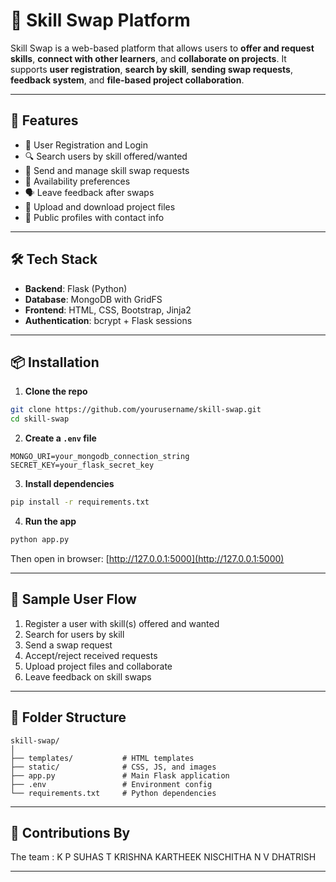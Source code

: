 # 🔁 Skill Swap Platform

Skill Swap is a web-based platform that allows users to **offer and request skills**, **connect with other learners**, and **collaborate on projects**. It supports **user registration**, **search by skill**, **sending swap requests**, **feedback system**, and **file-based project collaboration**.

---

## 🚀 Features

- 🔐 User Registration and Login  
- 🔍 Search users by skill offered/wanted  
- 📨 Send and manage skill swap requests  
- 📅 Availability preferences  
- 🗣️ Leave feedback after swaps  
- 📁 Upload and download project files  
- 💬 Public profiles with contact info

---

## 🛠️ Tech Stack

- **Backend**: Flask (Python)  
- **Database**: MongoDB with GridFS  
- **Frontend**: HTML, CSS, Bootstrap, Jinja2  
- **Authentication**: bcrypt + Flask sessions

---

## 📦 Installation

1. **Clone the repo**

```bash
git clone https://github.com/yourusername/skill-swap.git
cd skill-swap
```

2. **Create a `.env` file**

```env
MONGO_URI=your_mongodb_connection_string
SECRET_KEY=your_flask_secret_key
```

3. **Install dependencies**

```bash
pip install -r requirements.txt
```

4. **Run the app**

```bash
python app.py
```

Then open in browser: [http://127.0.0.1:5000](http://127.0.0.1:5000)

---

## 🧪 Sample User Flow

1. Register a user with skill(s) offered and wanted  
2. Search for users by skill  
3. Send a swap request  
4. Accept/reject received requests  
5. Upload project files and collaborate  
6. Leave feedback on skill swaps

---

## 📁 Folder Structure

```
skill-swap/
│
├── templates/           # HTML templates
├── static/              # CSS, JS, and images
├── app.py               # Main Flask application
├── .env                 # Environment config
└── requirements.txt     # Python dependencies
```

---

## 🤝 Contributions By

The team : K P SUHAS
           T KRISHNA KARTHEEK
           NISCHITHA N
           V DHATRISH

---


